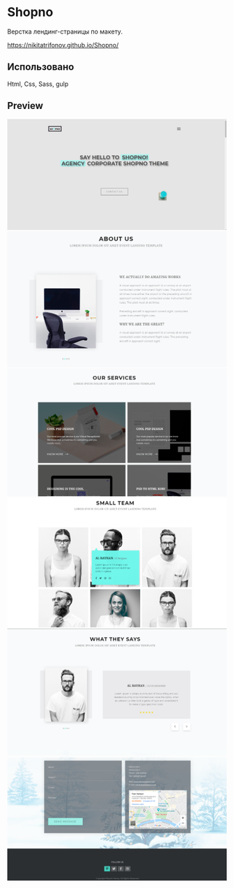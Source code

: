 # Shopno
Верстка лендинг-страницы  по макету.

https://nikitatrifonov.github.io/Shopno/


## Использовано
Html, Css, Sass, gulp

## Preview

<img src = https://github.com/NikitaTrifonov/Shopno/blob/master/screenshots/section-1.png>
<img src = https://github.com/NikitaTrifonov/Shopno/blob/master/screenshots/section-2.png>
<img src = https://github.com/NikitaTrifonov/Shopno/blob/master/screenshots/section-4.png>
<img src = https://github.com/NikitaTrifonov/Shopno/blob/master/screenshots/section-5.png>
<img src = https://github.com/NikitaTrifonov/Shopno/blob/master/screenshots/section-6.png>
<img src = https://github.com/NikitaTrifonov/Shopno/blob/master/screenshots/section-7.png>

